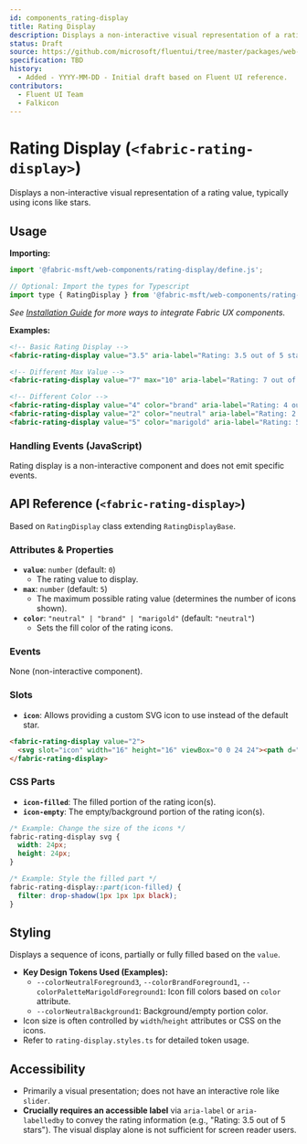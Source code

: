 ```yaml
---
id: components_rating-display
title: Rating Display
description: Displays a non-interactive visual representation of a rating value.
status: Draft
source: https://github.com/microsoft/fluentui/tree/master/packages/web-components/src/rating-display
specification: TBD
history:
  - Added - YYYY-MM-DD - Initial draft based on Fluent UI reference.
contributors:
  - Fluent UI Team
  - Falkicon
---
```


# Rating Display (`<fabric-rating-display>`)

Displays a non-interactive visual representation of a rating value, typically using icons like stars.

## Usage

**Importing:**

```javascript
import '@fabric-msft/web-components/rating-display/define.js';

// Optional: Import the types for Typescript
import type { RatingDisplay } from '@fabric-msft/web-components/rating-display';
```

*See [Installation Guide](../../guides/installation.md) for more ways to integrate Fabric UX components.*

**Examples:**

```html
<!-- Basic Rating Display -->
<fabric-rating-display value="3.5" aria-label="Rating: 3.5 out of 5 stars"></fabric-rating-display>

<!-- Different Max Value -->
<fabric-rating-display value="7" max="10" aria-label="Rating: 7 out of 10"></fabric-rating-display>

<!-- Different Color -->
<fabric-rating-display value="4" color="brand" aria-label="Rating: 4 out of 5"></fabric-rating-display>
<fabric-rating-display value="2" color="neutral" aria-label="Rating: 2 out of 5"></fabric-rating-display> <!-- Default -->
<fabric-rating-display value="5" color="marigold" aria-label="Rating: 5 out of 5"></fabric-rating-display>
```

### Handling Events (JavaScript)

Rating display is a non-interactive component and does not emit specific events.

## API Reference (`<fabric-rating-display>`)

Based on `RatingDisplay` class extending `RatingDisplayBase`.

### Attributes & Properties

*   **`value`**: `number` (default: `0`)
    *   The rating value to display.
*   **`max`**: `number` (default: `5`)
    *   The maximum possible rating value (determines the number of icons shown).
*   **`color`**: `"neutral" | "brand" | "marigold"` (default: `"neutral"`)
    *   Sets the fill color of the rating icons.

### Events

None (non-interactive component).

### Slots

*   **`icon`**: Allows providing a custom SVG icon to use instead of the default star.

```html
<fabric-rating-display value="2">
  <svg slot="icon" width="16" height="16" viewBox="0 0 24 24"><path d="...heart icon..."/></svg>
</fabric-rating-display>
```

### CSS Parts

*   **`icon-filled`**: The filled portion of the rating icon(s).
*   **`icon-empty`**: The empty/background portion of the rating icon(s).

```css
/* Example: Change the size of the icons */
fabric-rating-display svg {
  width: 24px;
  height: 24px;
}

/* Example: Style the filled part */
fabric-rating-display::part(icon-filled) {
  filter: drop-shadow(1px 1px 1px black);
}
```

## Styling

Displays a sequence of icons, partially or fully filled based on the `value`.

*   **Key Design Tokens Used (Examples):**
    *   `--colorNeutralForeground3`, `--colorBrandForeground1`, `--colorPaletteMarigoldForeground1`: Icon fill colors based on `color` attribute.
    *   `--colorNeutralBackground1`: Background/empty portion color.
*   Icon size is often controlled by `width`/`height` attributes or CSS on the icons.
*   Refer to `rating-display.styles.ts` for detailed token usage.

## Accessibility

*   Primarily a visual presentation; does not have an interactive role like `slider`.
*   **Crucially requires an accessible label** via `aria-label` or `aria-labelledby` to convey the rating information (e.g., "Rating: 3.5 out of 5 stars"). The visual display alone is not sufficient for screen reader users. 